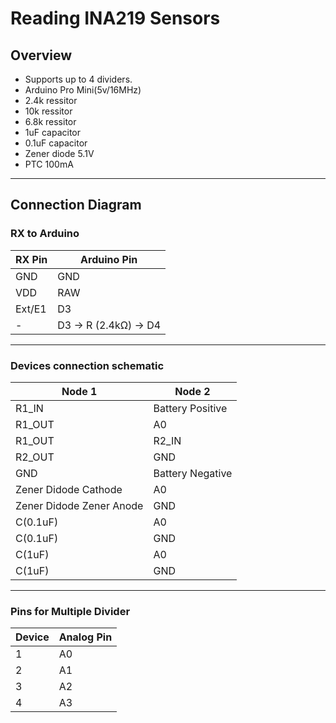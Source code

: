 # Reading INA219 Sensors

## Overview
- Supports up to 4 dividers.
- Arduino Pro Mini(5v/16MHz)
- 2.4k ressitor
- 10k ressitor
- 6.8k ressitor
- 1uF capacitor
- 0.1uF capacitor
- Zener diode 5.1V
- PTC 100mA
---

## Connection Diagram

### **RX to Arduino**
| RX Pin   | Arduino Pin         |
|----------|---------------------|
| GND      | GND                 |
| VDD      | RAW                 |
| Ext/E1   | D3                  |
| -        | D3 → R (2.4kΩ) → D4 |


---

### **Devices connection schematic**
| Node 1 | Node 2 |
|------------|------------------|
| R1_IN      | Battery Positive      |
| R1_OUT     | A0           |
| R1_OUT     | R2_IN       |
| R2_OUT     | GND       |
| GND        | Battery Negative |
| Zener Didode  Cathode     | A0       |
| Zener Didode Zener Anode     | GND       |
| C(0.1uF)     | A0       |
| C(0.1uF)     | GND       |
| C(1uF)     | A0       |
| C(1uF)     | GND       |


---

### **Pins for Multiple Divider**
| Device | Analog Pin |
|--------|--------|
| 1      | A0    |
| 2      | A1    |
| 3      | A2    |
| 4      | A3    |
